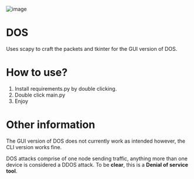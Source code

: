 ![image](https://github.com/user-attachments/assets/847c103f-cf78-4ce0-9a2e-96c65d58a9ee)

# DOS
Uses scapy to craft the packets and tkinter for the GUI version of DOS. 

# How to use? 
1. Install requirements.py by double clicking.
2. Double click main.py
3. Enjoy

# Other information
The GUI version of DOS does not currently work as intended however, the CLI version works fine. 

DOS attacks comprise of one node sending traffic, anything more than one device is considered a DDOS attack. 
To be **clear**, this is a **Denial of service tool**. 
